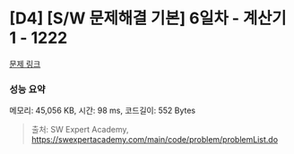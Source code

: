 # [D4] [S/W 문제해결 기본] 6일차 - 계산기1 - 1222 

[문제 링크](https://swexpertacademy.com/main/code/problem/problemDetail.do?contestProbId=AV14mbSaAEwCFAYD) 

### 성능 요약

메모리: 45,056 KB, 시간: 98 ms, 코드길이: 552 Bytes



> 출처: SW Expert Academy, https://swexpertacademy.com/main/code/problem/problemList.do